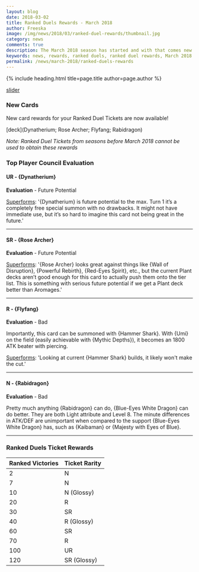 ```yaml
---
layout: blog
date: 2018-03-02
title: Ranked Duels Rewards - March 2018
author: Freeska
image: /img/news/2018/03/ranked-duel-rewards/thumbnail.jpg
category: news
comments: true
description: The March 2018 season has started and with that comes new duel rewards. Check here for an overview of all the new obtainable cards!
keywords: news, rewards, ranked duels, ranked duel rewards, March 2018
permalink: /news/march-2018/ranked-duels-rewards
---
```


{% include heading.html title=page.title author=page.author %}

[slider](https://i.imgur.com/ZPDSOL3.jpg)

### New Cards

New card rewards for your Ranked Duel Tickets are now available!

[deck](Dynatherium; Rose Archer; Flyfang; Rabidragon)

*Note: Ranked Duel Tickets from seasons before March 2018 cannot be used to obtain these rewards*

### Top Player Council Evaluation

#### UR - {Dynatherium} 
**Evaluation** - Future Potential

[Superforms](/authors/superforms): '{Dynatherium} is future potential to the max. Turn 1 it’s a completely free special summon with no drawbacks. It might not have immediate use, but it’s so hard to imagine this card not being great in the future.'

---
 
#### SR - {Rose Archer}
**Evaluation** - Future Potential

[Superforms](/authors/superforms): '{Rose Archer} looks great against things like {Wall of Disruption}, {Powerful Rebirth}, {Red-Eyes Spirit}, etc., but the current Plant decks aren’t good enough for this card to actually push them onto the tier list. This is something with serious future potential if we get a Plant deck better than Aromages.'

---

#### R - {Flyfang}
**Evaluation** - Bad

Importantly, this card can be summoned with {Hammer Shark}. With {Umi} on the field (easily achievable with {Mythic Depths}), it becomes an 1800 ATK beater with piercing. 

[Superforms](/authors/superforms): 'Looking at current {Hammer Shark} builds, it likely won't make the cut.'

---

#### N - {Rabidragon}
**Evaluation** - Bad

Pretty much anything {Rabidragon} can do, {Blue-Eyes White Dragon} can do better. They are both Light attribute and Level 8. The minute differences in ATK/DEF are unimportant when compared to the support {Blue-Eyes White Dragon} has, such as {Kaibaman} or {Majesty with Eyes of Blue}.

---

### Ranked Duels Ticket Rewards

| Ranked Victories | Ticket Rarity | 
|--|--|
| 2 | N |
| 7 | N |
| 10 | N (Glossy) |
| 20 | R |
| 30 | SR |
| 40 | R (Glossy) |
| 60 | SR |
| 70 | R |
| 100 | UR |
| 120 | SR (Glossy)  |